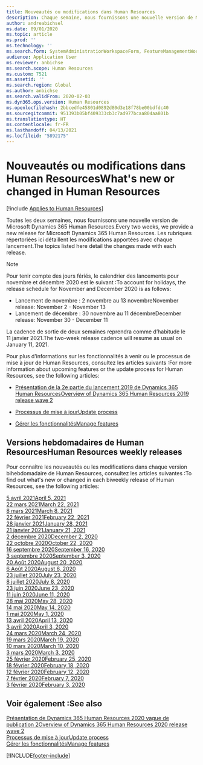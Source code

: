 ```yaml
---
title: Nouveautés ou modifications dans Human Resources
description: Chaque semaine, nous fournissons une nouvelle version de Microsoft Dynamics 365 Human Resources. Les rubriques répertoriées ici détaillent les modifications apportées chaque semaine.
author: andreabichsel
ms.date: 09/01/2020
ms.topic: article
ms.prod: ''
ms.technology: ''
ms.search.form: SystemAdministrationWorkspaceForm, FeatureManagementWorkspace
audience: Application User
ms.reviewer: anbichse
ms.search.scope: Human Resources
ms.custom: 7521
ms.assetid: ''
ms.search.region: Global
ms.author: anbichse
ms.search.validFrom: 2020-02-03
ms.dyn365.ops.version: Human Resources
ms.openlocfilehash: 2bbcedfe45801d0892d80d3e18f78be00bdfdc40
ms.sourcegitcommit: 951393b05bf409333cb3c7ad977bcaa804aa801b
ms.translationtype: HT
ms.contentlocale: fr-FR
ms.lasthandoff: 04/13/2021
ms.locfileid: "5892175"
---
```

# <a name="whats-new-or-changed-in-human-resources"></a><span data-ttu-id="4ddc4-104">Nouveautés ou modifications dans Human Resources</span><span class="sxs-lookup"><span data-stu-id="4ddc4-104">What's new or changed in Human Resources</span></span>

[!include [Applies to Human Resources](../includes/applies-to-hr.md)]

<span data-ttu-id="4ddc4-105">Toutes les deux semaines, nous fournissons une nouvelle version de Microsoft Dynamics 365 Human Resources.</span><span class="sxs-lookup"><span data-stu-id="4ddc4-105">Every two weeks, we provide a new release for Microsoft Dynamics 365 Human Resources.</span></span> <span data-ttu-id="4ddc4-106">Les rubriques répertoriées ici détaillent les modifications apportées avec chaque lancement.</span><span class="sxs-lookup"><span data-stu-id="4ddc4-106">The topics listed here detail the changes made with each release.</span></span>

>[!NOTE]
><span data-ttu-id="4ddc4-107">Pour tenir compte des jours fériés, le calendrier des lancements pour novembre et décembre 2020 est le suivant :</span><span class="sxs-lookup"><span data-stu-id="4ddc4-107">To account for holidays, the release schedule for November and December 2020 is as follows:</span></span>
>
>- <span data-ttu-id="4ddc4-108">Lancement de novembre : 2 novembre au 13 novembre</span><span class="sxs-lookup"><span data-stu-id="4ddc4-108">November release: November 2 - November 13</span></span>
>- <span data-ttu-id="4ddc4-109">Lancement de décembre : 30 novembre au 11 décembre</span><span class="sxs-lookup"><span data-stu-id="4ddc4-109">December release: November 30 - December 11</span></span>
> 
><span data-ttu-id="4ddc4-110">La cadence de sortie de deux semaines reprendra comme d’habitude le 11 janvier 2021.</span><span class="sxs-lookup"><span data-stu-id="4ddc4-110">The two-week release cadence will resume as usual on January 11, 2021.</span></span>

<span data-ttu-id="4ddc4-111">Pour plus d’informations sur les fonctionnalités à venir ou le processus de mise à jour de Human Resources, consultez les articles suivants :</span><span class="sxs-lookup"><span data-stu-id="4ddc4-111">For more information about upcoming features or the update process for Human Resources, see the following articles:</span></span> 

- [<span data-ttu-id="4ddc4-112">Présentation de la 2e partie du lancement 2019 de Dynamics 365 Human Resources</span><span class="sxs-lookup"><span data-stu-id="4ddc4-112">Overview of Dynamics 365 Human Resources 2019 release wave 2</span></span>](/dynamics365-release-plan/2019wave2/dynamics365-human-resources/)

- [<span data-ttu-id="4ddc4-113">Processus de mise à jour</span><span class="sxs-lookup"><span data-stu-id="4ddc4-113">Update process</span></span>](hr-admin-setup-update-process.md)

- [<span data-ttu-id="4ddc4-114">Gérer les fonctionnalités</span><span class="sxs-lookup"><span data-stu-id="4ddc4-114">Manage features</span></span>](hr-admin-manage-features.md)

## <a name="human-resources-weekly-releases"></a><span data-ttu-id="4ddc4-115">Versions hebdomadaires de Human Resources</span><span class="sxs-lookup"><span data-stu-id="4ddc4-115">Human Resources weekly releases</span></span>

<span data-ttu-id="4ddc4-116">Pour connaître les nouveautés ou les modifications dans chaque version bihebdomadaire de Human Resources, consultez les articles suivantes :</span><span class="sxs-lookup"><span data-stu-id="4ddc4-116">To find out what's new or changed in each biweekly release of Human Resources, see the following articles:</span></span>

[<span data-ttu-id="4ddc4-117">5 avril 2021</span><span class="sxs-lookup"><span data-stu-id="4ddc4-117">April 5, 2021</span></span>](hr-whats-new-2021-04-05.md)</br>
[<span data-ttu-id="4ddc4-118">22 mars 2021</span><span class="sxs-lookup"><span data-stu-id="4ddc4-118">March 22, 2021</span></span>](hr-whats-new-2021-03-22.md)</br>
[<span data-ttu-id="4ddc4-119">8 mars 2021</span><span class="sxs-lookup"><span data-stu-id="4ddc4-119">March 8, 2021</span></span>](hr-whats-new-2021-03-08.md)</br>
[<span data-ttu-id="4ddc4-120">22 février 2021</span><span class="sxs-lookup"><span data-stu-id="4ddc4-120">February 22, 2021</span></span>](hr-whats-new-2021-02-22.md)</br>
[<span data-ttu-id="4ddc4-121">28 janvier 2021</span><span class="sxs-lookup"><span data-stu-id="4ddc4-121">January 28, 2021</span></span>](hr-whats-new-2021-01-28.md)</br>
[<span data-ttu-id="4ddc4-122">21 janvier 2021</span><span class="sxs-lookup"><span data-stu-id="4ddc4-122">January 21, 2021</span></span>](hr-whats-new-2021-01-21.md)</br>
[<span data-ttu-id="4ddc4-123">2 décembre 2020</span><span class="sxs-lookup"><span data-stu-id="4ddc4-123">December 2, 2020</span></span>](hr-whats-new-2020-12-02.md)</br>
[<span data-ttu-id="4ddc4-124">22 octobre 2020</span><span class="sxs-lookup"><span data-stu-id="4ddc4-124">October 22, 2020</span></span>](hr-whats-new-2020-10-22.md)</br>
[<span data-ttu-id="4ddc4-125">16 septembre 2020</span><span class="sxs-lookup"><span data-stu-id="4ddc4-125">September 16, 2020</span></span>](hr-whats-new-2020-09-16.md)</br>
[<span data-ttu-id="4ddc4-126">3 septembre 2020</span><span class="sxs-lookup"><span data-stu-id="4ddc4-126">September 3, 2020</span></span>](hr-whats-new-2020-09-03.md)</br>
[<span data-ttu-id="4ddc4-127">20 Août 2020</span><span class="sxs-lookup"><span data-stu-id="4ddc4-127">August 20, 2020</span></span>](hr-whats-new-2020-08-20.md)</br>
[<span data-ttu-id="4ddc4-128">6 Août 2020</span><span class="sxs-lookup"><span data-stu-id="4ddc4-128">August 6, 2020</span></span>](hr-whats-new-2020-08-06.md)</br>
[<span data-ttu-id="4ddc4-129">23 juillet 2020</span><span class="sxs-lookup"><span data-stu-id="4ddc4-129">July 23, 2020</span></span>](hr-whats-new-2020-07-23.md)</br>
[<span data-ttu-id="4ddc4-130">8 juillet 2020</span><span class="sxs-lookup"><span data-stu-id="4ddc4-130">July 8, 2020</span></span>](hr-whats-new-2020-07-08.md)</br>
[<span data-ttu-id="4ddc4-131">23 juin 2020</span><span class="sxs-lookup"><span data-stu-id="4ddc4-131">June 23, 2020</span></span>](hr-whats-new-2020-06-23.md)</br>
[<span data-ttu-id="4ddc4-132">11 juin 2020</span><span class="sxs-lookup"><span data-stu-id="4ddc4-132">June 11, 2020</span></span>](hr-whats-new-2020-06-11.md)</br>
[<span data-ttu-id="4ddc4-133">28 mai 2020</span><span class="sxs-lookup"><span data-stu-id="4ddc4-133">May 28, 2020</span></span>](hr-whats-new-2020-05-28.md)</br>
[<span data-ttu-id="4ddc4-134">14 mai 2020</span><span class="sxs-lookup"><span data-stu-id="4ddc4-134">May 14, 2020</span></span>](hr-whats-new-2020-05-14.md)</br>
[<span data-ttu-id="4ddc4-135">1 mai 2020</span><span class="sxs-lookup"><span data-stu-id="4ddc4-135">May 1, 2020</span></span>](hr-whats-new-2020-05-01.md)</br>
[<span data-ttu-id="4ddc4-136">13 avril 2020</span><span class="sxs-lookup"><span data-stu-id="4ddc4-136">April 13, 2020</span></span>](hr-whats-new-2020-04-13.md)</br>
[<span data-ttu-id="4ddc4-137">3 avril 2020</span><span class="sxs-lookup"><span data-stu-id="4ddc4-137">April 3, 2020</span></span>](hr-whats-new-2020-04-03.md)</br>
[<span data-ttu-id="4ddc4-138">24 mars 2020</span><span class="sxs-lookup"><span data-stu-id="4ddc4-138">March 24, 2020</span></span>](hr-whats-new-2020-03-24.md)</br>
[<span data-ttu-id="4ddc4-139">19 mars 2020</span><span class="sxs-lookup"><span data-stu-id="4ddc4-139">March 19, 2020</span></span>](hr-whats-new-2020-03-19.md)</br>
[<span data-ttu-id="4ddc4-140">10 mars 2020</span><span class="sxs-lookup"><span data-stu-id="4ddc4-140">March 10, 2020</span></span>](hr-whats-new-2020-03-10.md)</br>
[<span data-ttu-id="4ddc4-141">3 mars 2020</span><span class="sxs-lookup"><span data-stu-id="4ddc4-141">March 3, 2020</span></span>](hr-whats-new-2020-03-03.md)</br>
[<span data-ttu-id="4ddc4-142">25 février 2020</span><span class="sxs-lookup"><span data-stu-id="4ddc4-142">February 25, 2020</span></span>](hr-whats-new-2020-02-25.md)</br>
[<span data-ttu-id="4ddc4-143">18 février 2020</span><span class="sxs-lookup"><span data-stu-id="4ddc4-143">February 18, 2020</span></span>](hr-whats-new-2020-02-18.md)</br>
[<span data-ttu-id="4ddc4-144">12 février 2020</span><span class="sxs-lookup"><span data-stu-id="4ddc4-144">February 12, 2020</span></span>](hr-whats-new-2020-02-12.md)</br>
[<span data-ttu-id="4ddc4-145">7 février 2020</span><span class="sxs-lookup"><span data-stu-id="4ddc4-145">February 7, 2020</span></span>](hr-whats-new-2020-02-07.md)</br>
[<span data-ttu-id="4ddc4-146">3 février 2020</span><span class="sxs-lookup"><span data-stu-id="4ddc4-146">February 3, 2020</span></span>](hr-whats-new-2020-02-03.md)

## <a name="see-also"></a><span data-ttu-id="4ddc4-147">Voir également :</span><span class="sxs-lookup"><span data-stu-id="4ddc4-147">See also</span></span>

[<span data-ttu-id="4ddc4-148">Présentation de Dynamics 365 Human Resources 2020 vague de publication 2</span><span class="sxs-lookup"><span data-stu-id="4ddc4-148">Overview of Dynamics 365 Human Resources 2020 release wave 2</span></span>](/dynamics365-release-plan/2020wave2/human-resources/dynamics365-human-resources/)</br>
[<span data-ttu-id="4ddc4-149">Processus de mise à jour</span><span class="sxs-lookup"><span data-stu-id="4ddc4-149">Update process</span></span>](hr-admin-setup-update-process.md)</br>
[<span data-ttu-id="4ddc4-150">Gérer les fonctionnalités</span><span class="sxs-lookup"><span data-stu-id="4ddc4-150">Manage features</span></span>](hr-admin-manage-features.md)


[!INCLUDE[footer-include](../includes/footer-banner.md)]